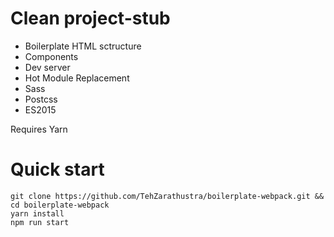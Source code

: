 # Clean project-stub

- Boilerplate HTML sctructure
- Components
- Dev server
- Hot Module Replacement
- Sass
- Postcss
- ES2015

Requires Yarn

# Quick start
```
git clone https://github.com/TehZarathustra/boilerplate-webpack.git && cd boilerplate-webpack
yarn install
npm run start
```

